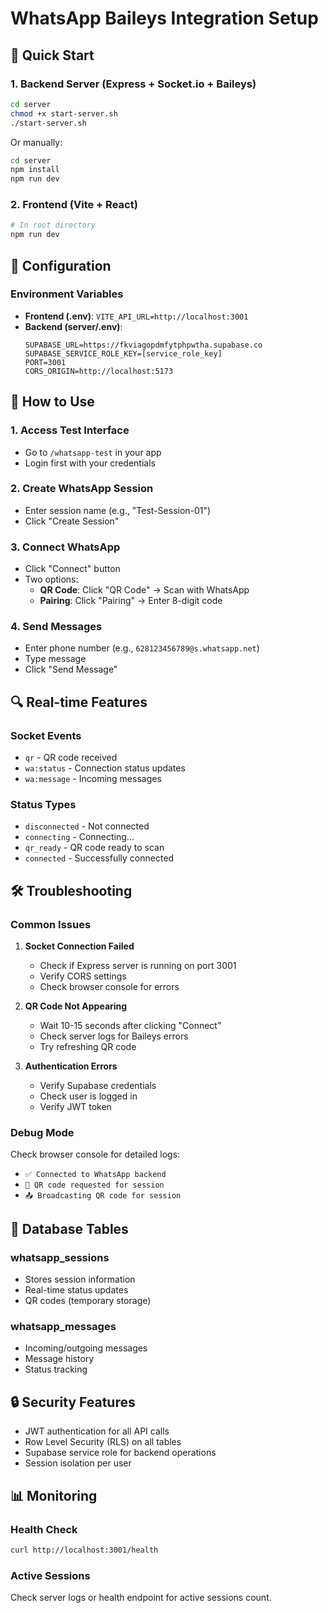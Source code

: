 # WhatsApp Baileys Integration Setup

## 🚀 Quick Start

### 1. Backend Server (Express + Socket.io + Baileys)
```bash
cd server
chmod +x start-server.sh
./start-server.sh
```

Or manually:
```bash
cd server
npm install
npm run dev
```

### 2. Frontend (Vite + React)
```bash
# In root directory
npm run dev
```

## 🔧 Configuration

### Environment Variables
- **Frontend (.env)**: `VITE_API_URL=http://localhost:3001`
- **Backend (server/.env)**:
  ```
  SUPABASE_URL=https://fkviagopdmfytphpwtha.supabase.co
  SUPABASE_SERVICE_ROLE_KEY=[service_role_key]
  PORT=3001
  CORS_ORIGIN=http://localhost:5173
  ```

## 📱 How to Use

### 1. Access Test Interface
- Go to `/whatsapp-test` in your app
- Login first with your credentials

### 2. Create WhatsApp Session
- Enter session name (e.g., "Test-Session-01")
- Click "Create Session"

### 3. Connect WhatsApp
- Click "Connect" button
- Two options:
  - **QR Code**: Click "QR Code" → Scan with WhatsApp
  - **Pairing**: Click "Pairing" → Enter 8-digit code

### 4. Send Messages
- Enter phone number (e.g., `628123456789@s.whatsapp.net`)
- Type message
- Click "Send Message"

## 🔍 Real-time Features

### Socket Events
- `qr` - QR code received
- `wa:status` - Connection status updates
- `wa:message` - Incoming messages

### Status Types
- `disconnected` - Not connected
- `connecting` - Connecting...
- `qr_ready` - QR code ready to scan
- `connected` - Successfully connected

## 🛠 Troubleshooting

### Common Issues

1. **Socket Connection Failed**
   - Check if Express server is running on port 3001
   - Verify CORS settings
   - Check browser console for errors

2. **QR Code Not Appearing**
   - Wait 10-15 seconds after clicking "Connect"
   - Check server logs for Baileys errors
   - Try refreshing QR code

3. **Authentication Errors**
   - Verify Supabase credentials
   - Check user is logged in
   - Verify JWT token

### Debug Mode
Check browser console for detailed logs:
- `✅ Connected to WhatsApp backend`
- `📱 QR code requested for session`
- `📤 Broadcasting QR code for session`

## 📝 Database Tables

### whatsapp_sessions
- Stores session information
- Real-time status updates
- QR codes (temporary storage)

### whatsapp_messages
- Incoming/outgoing messages
- Message history
- Status tracking

## 🔒 Security Features

- JWT authentication for all API calls
- Row Level Security (RLS) on all tables
- Supabase service role for backend operations
- Session isolation per user

## 📊 Monitoring

### Health Check
```bash
curl http://localhost:3001/health
```

### Active Sessions
Check server logs or health endpoint for active sessions count.
